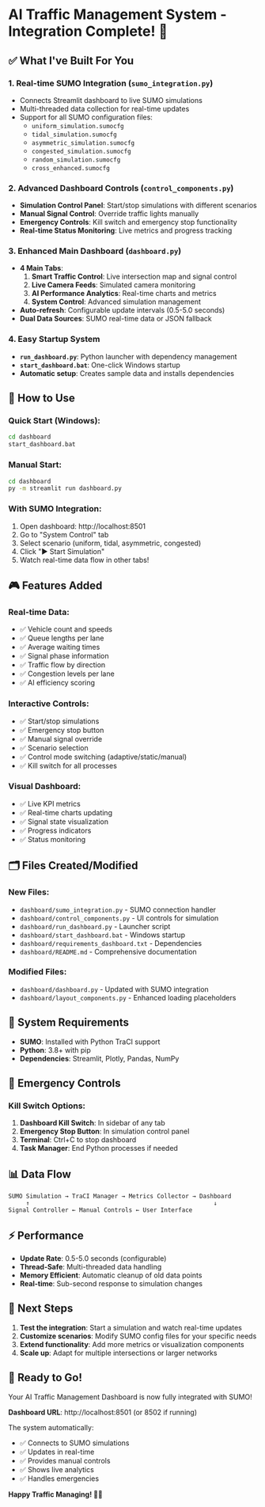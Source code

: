 # AI Traffic Management System - Integration Complete! 🚦

## ✅ What I've Built For You

### 1. **Real-time SUMO Integration** (`sumo_integration.py`)

- Connects Streamlit dashboard to live SUMO simulations
- Multi-threaded data collection for real-time updates
- Support for all SUMO configuration files:
  - `uniform_simulation.sumocfg`
  - `tidal_simulation.sumocfg`
  - `asymmetric_simulation.sumocfg`
  - `congested_simulation.sumocfg`
  - `random_simulation.sumocfg`
  - `cross_enhanced.sumocfg`

### 2. **Advanced Dashboard Controls** (`control_components.py`)

- **Simulation Control Panel**: Start/stop simulations with different scenarios
- **Manual Signal Control**: Override traffic lights manually
- **Emergency Controls**: Kill switch and emergency stop functionality
- **Real-time Status Monitoring**: Live metrics and progress tracking

### 3. **Enhanced Main Dashboard** (`dashboard.py`)

- **4 Main Tabs**:
  1. **Smart Traffic Control**: Live intersection map and signal control
  2. **Live Camera Feeds**: Simulated camera monitoring
  3. **AI Performance Analytics**: Real-time charts and metrics
  4. **System Control**: Advanced simulation management
- **Auto-refresh**: Configurable update intervals (0.5-5.0 seconds)
- **Dual Data Sources**: SUMO real-time data or JSON fallback

### 4. **Easy Startup System**

- **`run_dashboard.py`**: Python launcher with dependency management
- **`start_dashboard.bat`**: One-click Windows startup
- **Automatic setup**: Creates sample data and installs dependencies

## 🚀 How to Use

### Quick Start (Windows):

```cmd
cd dashboard
start_dashboard.bat
```

### Manual Start:

```cmd
cd dashboard
py -m streamlit run dashboard.py
```

### With SUMO Integration:

1. Open dashboard: http://localhost:8501
2. Go to "System Control" tab
3. Select scenario (uniform, tidal, asymmetric, congested)
4. Click "▶️ Start Simulation"
5. Watch real-time data flow in other tabs!

## 🎮 Features Added

### Real-time Data:

- ✅ Vehicle count and speeds
- ✅ Queue lengths per lane
- ✅ Average waiting times
- ✅ Signal phase information
- ✅ Traffic flow by direction
- ✅ Congestion levels per lane
- ✅ AI efficiency scoring

### Interactive Controls:

- ✅ Start/stop simulations
- ✅ Emergency stop button
- ✅ Manual signal override
- ✅ Scenario selection
- ✅ Control mode switching (adaptive/static/manual)
- ✅ Kill switch for all processes

### Visual Dashboard:

- ✅ Live KPI metrics
- ✅ Real-time charts updating
- ✅ Signal state visualization
- ✅ Progress indicators
- ✅ Status monitoring

## 🗂️ Files Created/Modified

### New Files:

- `dashboard/sumo_integration.py` - SUMO connection handler
- `dashboard/control_components.py` - UI controls for simulation
- `dashboard/run_dashboard.py` - Launcher script
- `dashboard/start_dashboard.bat` - Windows startup
- `dashboard/requirements_dashboard.txt` - Dependencies
- `dashboard/README.md` - Comprehensive documentation

### Modified Files:

- `dashboard/dashboard.py` - Updated with SUMO integration
- `dashboard/layout_components.py` - Enhanced loading placeholders

## 🔧 System Requirements

- **SUMO**: Installed with Python TraCI support
- **Python**: 3.8+ with pip
- **Dependencies**: Streamlit, Plotly, Pandas, NumPy

## 🚨 Emergency Controls

### Kill Switch Options:

1. **Dashboard Kill Switch**: In sidebar of any tab
2. **Emergency Stop Button**: In simulation control panel
3. **Terminal**: Ctrl+C to stop dashboard
4. **Task Manager**: End Python processes if needed

## 📊 Data Flow

```
SUMO Simulation → TraCI Manager → Metrics Collector → Dashboard
     ↑                                                    ↓
Signal Controller ← Manual Controls ← User Interface
```

## ⚡ Performance

- **Update Rate**: 0.5-5.0 seconds (configurable)
- **Thread-Safe**: Multi-threaded data handling
- **Memory Efficient**: Automatic cleanup of old data points
- **Real-time**: Sub-second response to simulation changes

## 🎯 Next Steps

1. **Test the integration**: Start a simulation and watch real-time updates
2. **Customize scenarios**: Modify SUMO config files for your specific needs
3. **Extend functionality**: Add more metrics or visualization components
4. **Scale up**: Adapt for multiple intersections or larger networks

## 🏁 Ready to Go!

Your AI Traffic Management Dashboard is now fully integrated with SUMO!

**Dashboard URL**: http://localhost:8501 (or 8502 if running)

The system automatically:

- ✅ Connects to SUMO simulations
- ✅ Updates in real-time
- ✅ Provides manual controls
- ✅ Shows live analytics
- ✅ Handles emergencies

**Happy Traffic Managing! 🚦🤖**
